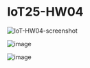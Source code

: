 # IoT25-HW04


![IoT-HW04-screenshot](https://github.com/user-attachments/assets/afe23436-7b48-411f-b2c8-89a2d337468c)

![image](https://github.com/user-attachments/assets/40886f3b-de99-4ecb-8f9c-93bc37fa0726)

![image](https://github.com/user-attachments/assets/4f93308c-4713-46f0-b6e4-b4dcfa097720)
